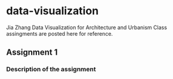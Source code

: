 # data-visualization
Jia Zhang Data Visualization for Architecture and Urbanism
Class assingments are posted here for reference.
## Assignment 1
### Description of the assignment

